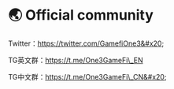 # 🌏 Official community

Twitter：https://twitter.com/GamefiOne3&#x20;

TG英文群：https://t.me/One3GameFi\_EN

TG中文群：https://t.me/One3GameFi\_CN&#x20;
